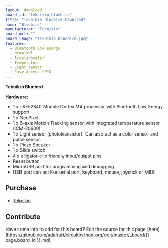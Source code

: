```yaml
---
layout: download
board_id: "teknikio_bluebird"
title: "Teknikio Bluebird Download"
name: "Bluebird"
manufacturer: "Teknikio"
board_url: ""
board_image: "teknikio_bluebird.jpg"
features:
  - Bluetooth Low Energy
  - Neopixel
  - Accelerometer
  - Temperature
  - Light sensor
  - Easy Access GPIO
---
```


**Teknikio Bluebird**

**Hardware:**

* 1 x nRF52840 Module Cortex M4 processor with Bluetooth Low Energy support
* 1 x NeoPixel
* 1 x 6-axis Motion Tracking sensor with integrated temperature sensor (ICM-20600)
* 1 x Light sensor (phototransistor). Can also act as a color sensor and pulse sensor.
* 1 x Piezo Speaker
* 1 x Slide switch
* 4 x alligator-clip friendly input/output pins
* Reset button
* MicroUSB port for programming and debugging
* USB port can act like serial port, keyboard, mouse, joystick or MIDI!

## Purchase
* [Teknikio](https://www.teknikio.com/pages/bluebird)

## Contribute

Have some info to add for this board? Edit the source for this page [here](https://github.com/adafruit/circuitpython-org/edit/master/_board/{{ page.board_id }}.md).
